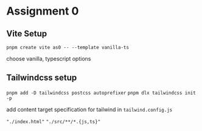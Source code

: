 # Assignment 0

## Vite Setup

`pnpm create vite as0 -- --template vanilla-ts`

choose vanilla, typescript options

## Tailwindcss setup

`pnpm add -D tailwindcss postcss autoprefixer`
`pnpm dlx tailwindcss init -p`

add content target specification for tailwind in `tailwind.config.js`

`"./index.html"`
`"./src/**/*.{js,ts}"`
